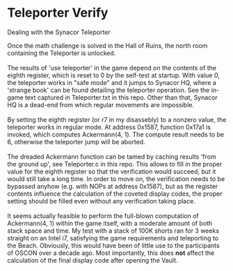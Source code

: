 # Teleporter Verify
Dealing with the Synacor Teleporter

Once the math challenge is solved in the Hall of Ruins, the north room containing the Teleporter is unlocked.<br><br>
The results of 'use teleporter' in the game depend on the contents of the eighth register, which is reset to 0 by the self-test at startup. With value 0, the teleporter works in "safe mode" and it jumps to Synacor HQ, where a 'strange book' can be found detailing the teleporter operation. See the in-game text captured in Teleporter.txt in this repo. Other than that, Synacor HQ is a dead-end from which regular movements are impossible.<br><br>
By setting the eighth register (or r7 in my disassebly) to a nonzero value, the teleporter works in regular mode. At address 0x1587, function 0x17a1 is invoked, which computes Ackermann(4, 1). The compute result needs to be 6, otherwise the teleporter jump will be aborted.<br><br>
The dreaded Ackermann function can be tamed by caching results 'from the ground up', see Teleporter.c in this repo. This allows to fill in the proper value for the eighth register so that the verification would succeed, but it would still take a long time. In order to move on, the verification needs to be bypassed anyhow (e.g. with NOPs at address 0x1587), but as the register contents influence the calculation of the coveted display codes, the proper setting should be filled even without any verification taking place.<br><br>
It seems actually feasible to perform the full-blown computation of Ackermann(4, 1) within the game itself, with a moderate amount of both stack space and time. My test with a stack of 100K shorts ran for 3 weeks straight on an Intel i7, satisfying the game requirements and teleporting to the Beach. Obviously, this would have been of little use to the participants of OSCON over a decade ago. Most importantly, this does **not** affect the calculation of the final display code after opening the Vault.